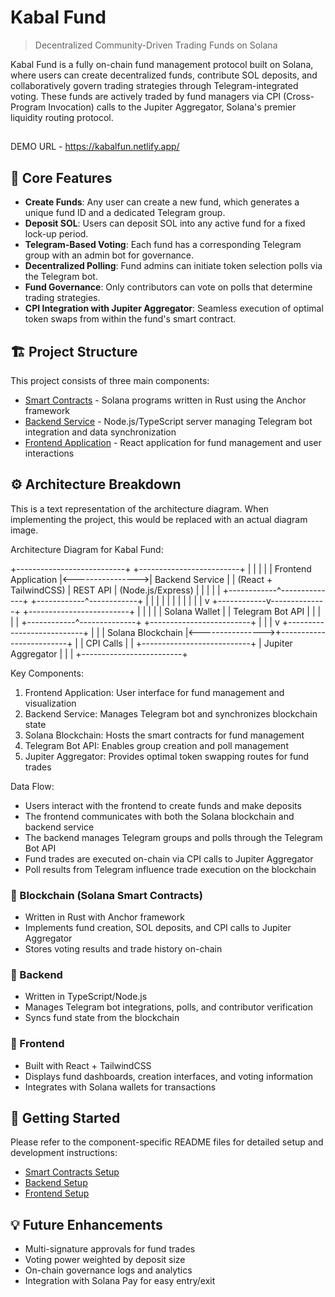 # Kabal Fund

> Decentralized Community-Driven Trading Funds on Solana

Kabal Fund is a fully on-chain fund management protocol built on Solana, where users can create decentralized funds, contribute SOL deposits, and collaboratively govern trading strategies through Telegram-integrated voting. These funds are actively traded by fund managers via CPI (Cross-Program Invocation) calls to the Jupiter Aggregator, Solana's premier liquidity routing protocol.


##

DEMO URL - https://kabalfun.netlify.app/


## 🧩 Core Features

- **Create Funds**: Any user can create a new fund, which generates a unique fund ID and a dedicated Telegram group.
- **Deposit SOL**: Users can deposit SOL into any active fund for a fixed lock-up period.
- **Telegram-Based Voting**: Each fund has a corresponding Telegram group with an admin bot for governance.
- **Decentralized Polling**: Fund admins can initiate token selection polls via the Telegram bot.
- **Fund Governance**: Only contributors can vote on polls that determine trading strategies.
- **CPI Integration with Jupiter Aggregator**: Seamless execution of optimal token swaps from within the fund's smart contract.

## 🏗️ Project Structure

This project consists of three main components:

- [Smart Contracts](./contracts/README.md) - Solana programs written in Rust using the Anchor framework
- [Backend Service](./backend/README.md) - Node.js/TypeScript server managing Telegram bot integration and data synchronization
- [Frontend Application](./frontend/README.md) - React application for fund management and user interactions

## ⚙️ Architecture Breakdown

This is a text representation of the architecture diagram. When implementing the project, this would be replaced with an actual diagram image.

Architecture Diagram for Kabal Fund:

+---------------------------+                  +-------------------------+
|                           |                  |                         |
|   Frontend Application    |<---------------->|    Backend Service      |
|   (React + TailwindCSS)   |     REST API     |    (Node.js/Express)    |
|                           |                  |                         |
+------------^--------------+                  +------------^------------+
             |                                              |
             |                                              |
             |                                              |
             |                                              |
             |                                              |
             |                                              v
+------------v--------------+                  +-------------------------+
|                           |                  |                         |
|      Solana Wallet        |                  |     Telegram Bot API    |
|                           |                  |                         |
+------------^--------------+                  +-------------------------+
             |
             |
             |
             v
+---------------------------+
|                           |
|     Solana Blockchain     |<---------------->+-------------------------+
|                           |     CPI Calls    |                         |
+---------------------------+                  |    Jupiter Aggregator   |
                                               |                         |
                                               +-------------------------+

Key Components:

1. Frontend Application: User interface for fund management and visualization
2. Backend Service: Manages Telegram bot and synchronizes blockchain state
3. Solana Blockchain: Hosts the smart contracts for fund management
4. Telegram Bot API: Enables group creation and poll management
5. Jupiter Aggregator: Provides optimal token swapping routes for fund trades

Data Flow:
- Users interact with the frontend to create funds and make deposits
- The frontend communicates with both the Solana blockchain and backend service
- The backend manages Telegram groups and polls through the Telegram Bot API
- Fund trades are executed on-chain via CPI calls to Jupiter Aggregator
- Poll results from Telegram influence trade execution on the blockchain 

### 🔗 Blockchain (Solana Smart Contracts)

- Written in Rust with Anchor framework
- Implements fund creation, SOL deposits, and CPI calls to Jupiter Aggregator
- Stores voting results and trade history on-chain

### 🧠 Backend

- Written in TypeScript/Node.js
- Manages Telegram bot integrations, polls, and contributor verification
- Syncs fund state from the blockchain

### 🎨 Frontend

- Built with React + TailwindCSS
- Displays fund dashboards, creation interfaces, and voting information
- Integrates with Solana wallets for transactions

## 🚀 Getting Started

Please refer to the component-specific README files for detailed setup and development instructions:

- [Smart Contracts Setup](./contracts/README.md)
- [Backend Setup](./backend/README.md)
- [Frontend Setup](./frontend/README.md)

## 💡 Future Enhancements

- Multi-signature approvals for fund trades
- Voting power weighted by deposit size
- On-chain governance logs and analytics
- Integration with Solana Pay for easy entry/exit



